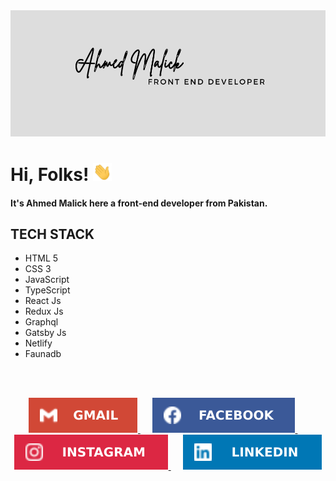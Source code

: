 <img src="./assets/header.png">

# Hi, Folks! <img src="./assets/wave.gif" width="30px">

#### It's Ahmed Malick here a front-end developer from Pakistan.



## TECH STACK
- HTML 5
- CSS 3
- JavaScript
- TypeScript
- React Js
- Redux Js
- Graphql
- Gatsby Js
- Netlify
- Faunadb

<br />
<br />

<p align="center">
  <a href="mailto:ahmedmalik2k20@gmail.com">
  <img src="./assets/gmail.svg" />
  </a>
  &nbsp;&nbsp;&nbsp;&nbsp;
  <a href="https://www.facebook.com/profile.php?id=100011489112594">
  <img src="./assets/facebook.svg" />
  </a>
  &nbsp;&nbsp;&nbsp;&nbsp;
  <a href="https://www.instagram.com/ahmedmalik1612/">
  <img src="./assets/instagram.svg" />
  </a>
  &nbsp;&nbsp;&nbsp;&nbsp;
  <a href="https://www.linkedin.com/in/ahmedmalick/">
  <img src="./assets/linkedin.svg" />
  </a>
  &nbsp;&nbsp;&nbsp;&nbsp;
  </a>
</p>